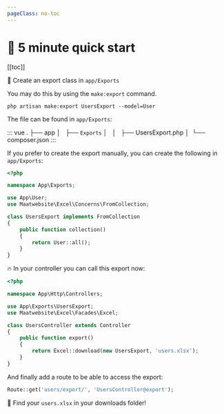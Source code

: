 ```yaml
---
pageClass: no-toc
---
```


# :rocket: 5 minute quick start

[[toc]]

:muscle: Create an export class in `app/Exports`

You may do this by using the `make:export` command.

```
php artisan make:export UsersExport --model=User
```

The file can be found in `app/Exports`:

::: vue
.
├── app
│   ├── `Exports` 
│   │   ├── UsersExport.php
│ 
└── composer.json
:::

If you prefer to create the export manually, you can create the following in `app/Exports`:

```php
<?php

namespace App\Exports;

use App\User;
use Maatwebsite\Excel\Concerns\FromCollection;

class UsersExport implements FromCollection
{
    public function collection()
    {
        return User::all();
    }
}
```

:fire: In your controller you can call this export now:

```php
<?php

namespace App\Http\Controllers;

use App\Exports\UsersExport;
use Maatwebsite\Excel\Facades\Excel;

class UsersController extends Controller 
{
    public function export() 
    {
        return Excel::download(new UsersExport, 'users.xlsx');
    }
}
```

And finally add a route to be able to access the export:
```php
Route::get('users/export/', 'UsersController@export');
```


:page_facing_up: Find your `users.xlsx` in your downloads folder!
